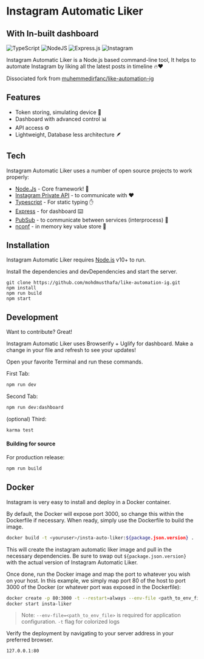 # Instagram Automatic Liker
## With In-built dashboard

![TypeScript](https://img.shields.io/badge/typescript-%23007ACC.svg?style=for-the-badge&logo=typescript&logoColor=white) 	![NodeJS](https://img.shields.io/badge/node.js-6DA55F?style=for-the-badge&logo=node.js&logoColor=white) ![Express.js](https://img.shields.io/badge/express.js-%23404d59.svg?style=for-the-badge&logo=express&logoColor=%2361DAFB) 	![Instagram](https://img.shields.io/badge/INSTAGRAM-%23E4405F.svg?style=for-the-badge&logo=Instagram&logoColor=white)


Instagram Automatic Liker is a Node.js based command-line tool,
It helps to automate Instagram by liking all the latest posts in timeline 🔥❤️️

Dissociated fork from [muhemmedirfanc/like-automation-ig](https://github.com/muhemmedirfanc/like-automation-ig)

## Features

- Token storing, simulating device  📱
- Dashboard with advanced control 📊
- API access ⚙️
- Lightweight, Database less architecture 🪶

## Tech

Instagram Automatic Liker uses a number of open source projects to work properly:
- [Node.Js] - Core framework! 💯
- [Instagram Private API] - to communicate with  ❤️ 
- [Typescript] - For static typing ✋
- [Express] - for dashboard ⌨️
- [PubSub] - to communicate between services (interprocess) 📣
- [nconf] - in memory key value store 🏪

## Installation

Instagram Automatic Liker requires [Node.js](https://nodejs.org/) v10+ to run.

Install the dependencies and devDependencies and start the server.

```
git clone https://github.com/mohdmusthafa/like-automation-ig.git
npm install
npm run build
npm start
```

## Development

Want to contribute? Great!

Instagram Automatic Liker uses Browserify + Uglify for dashboard.
Make a change in your file and refresh to see your updates!

Open your favorite Terminal and run these commands.

First Tab:

```sh
npm run dev
```

Second Tab:

```sh
npm run dev:dashboard
```

(optional) Third:

```sh
karma test
```

#### Building for source

For production release:

```sh
npm run build
```

## Docker

Instagram is very easy to install and deploy in a Docker container.

By default, the Docker will expose port 3000, so change this within the
Dockerfile if necessary. When ready, simply use the Dockerfile to
build the image.

```sh
docker build -t <youruser>/insta-auto-liker:${package.json.version} .
```

This will create the instagram automatic liker image and pull in the necessary dependencies.
Be sure to swap out `${package.json.version}` with the actual
version of Instagram Automatic Liker.

Once done, run the Docker image and map the port to whatever you wish on
your host. In this example, we simply map port 80 of the host to
port 3000 of the Docker (or whatever port was exposed in the Dockerfile):

```sh
docker create -p 80:3000 -t --restart=always --env-file <path_to_env_file> --name=insta-liker absentauthor/insta-liker:latest
docker start insta-liker
```

> Note: `--env-file=<path_to_env_file>` is required for application configuration.
> `-t` flag for colorized logs

Verify the deployment by navigating to your server address in
your preferred browser.

```sh
127.0.0.1:80
```

[//]: # ()

   [node.js]: <http://nodejs.org>
   [Instagram Private API]: <https://github.com/dilame/instagram-private-api>
   [TypeScript]: <https://www.typescriptlang.org/>
   [PubSub]: <https://github.com/mroderick/PubSubJS>
   [express]: <http://expressjs.com>
   [nconf]: <https://github.com/indexzero/nconf>
